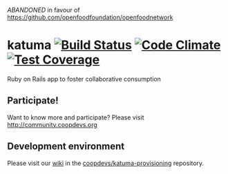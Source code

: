 *ABANDONED* in favour of https://github.com/openfoodfoundation/openfoodnetwork

# katuma [![Build Status](https://travis-ci.org/coopdevs/katuma.svg?branch=develop)](https://travis-ci.org/coopdevs/katuma) [![Code Climate](https://codeclimate.com/github/coopdevs/katuma/badges/gpa.svg)](https://codeclimate.com/github/coopdevs/katuma) [![Test Coverage](https://codeclimate.com/github/coopdevs/katuma/badges/coverage.svg)](https://codeclimate.com/github/coopdevs/katuma/coverage)

Ruby on Rails app to foster collaborative consumption

## Participate!
Want to know more and participate? Please visit http://community.coopdevs.org

## Development environment
Please visit our [wiki](https://github.com/coopdevs/katuma-provisioning/wiki) in the [coopdevs/katuma-provisioning](https://github.com/coopdevs/katuma-provisioning) repository.
